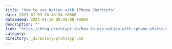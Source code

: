 ```yaml
---
title: "How to use Notion with iPhone Shortcuts"
date: 2023-01-09 10:46:54 +0000
dateadded: 2023-01-10 00:00:08 +0000
description: ""
link: "https://blog.prototypr.io/how-to-use-notion-with-iphone-shortcuts-5a1a50f1d14d?source=rss----eb297ea1161a---4"
category:
directory: _directory/prototypr.md
---
```

